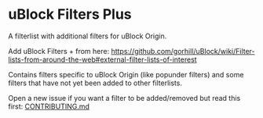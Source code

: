 # uBlock Filters Plus
A filterlist with additional filters for uBlock Origin.

Add uBlock Filters + from here: https://github.com/gorhill/uBlock/wiki/Filter-lists-from-around-the-web#external-filter-lists-of-interest

Contains filters specific to uBlock Origin (like popunder filters) and some filters that have not yet been added to other filterlists.

Open a new issue if you want a filter to be added/removed but read this first: [CONTRIBUTING.md](https://github.com/IDKwhattoputhere/uBlock-Filters-Plus/blob/master/CONTRIBUTING.md)
